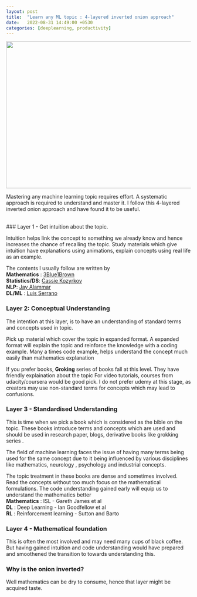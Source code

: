 ```yaml
---
layout: post
title:  "Learn any ML topic : 4-layered inverted onion approach"
date:   2022-08-31 14:49:00 +0530
categories: [deeplearning, productivity]
---
```


<img src="{{ site.baseurl }}/static/img/inverted_onion.png" style="height:400px;width:900px;"/>

Mastering any machine learning topic requires effort. A systematic approach is required to understand and master it. I follow this 4-layered inverted onion approach and have found it to be useful.

<br>
### Layer 1 - Get intuition about the topic. 

Intuition helps link the concept to something we already know and hence increases the chance of recalling the topic. Study materials which give intuition have explanations using animations, explain concepts using real life as an example.  

The contents I usually follow are written by
<br>
**Mathematics** : [3Blue1Brown](https://www.youtube.com/c/3blue1brown)
<br>
**Statistics/DS**:  [Cassie Kozyrkov](https://www.youtube.com/c/Kozyrkov)
<br>
**NLP**: [Jay Alammar](https://www.youtube.com/channel/UCmOwsoHty5PrmE-3QhUBfPQ)
<br>
**DL/ML** : [Luis Serrano](https://www.youtube.com/c/LuisSerrano)


### Layer 2:  Conceptual Understanding
The intention at this layer, is to have an understanding of standard terms and concepts used in topic. 

Pick up material which cover the topic in expanded format. A expanded format will explain the topic and reinforce the knowledge with a coding example. Many a times code example, helps understand the concept much easily than mathematics explanation

If you prefer books, **Groking** series  of books fall at this level. They have friendly explaination about the topic
For video tutorials, courses from udacity/coursera would be good pick. I do not prefer udemy at this stage, as creators may use non-standard terms for concepts which may lead to confusions.

 
### Layer 3 - Standardised Understanding
This is time when we pick a book which is considered as the bible on the topic. These books introduce terms  and concepts which are used and should be used in research paper, blogs, derivative books like grokking series . 

The field of machine learning faces the issue of having many terms being used for the same concept due to it being influenced by various disciplines like mathematics, neurology , psychology and industrial concepts.

The topic treatment in these books are dense and sometimes involved. Read the concepts without too much focus on the mathematical formulations. The code understanding gained early will equip us to understand the mathematics better
<br>
**Mathematics** : ISL - Gareth James et al
<br>
**DL** : Deep Learning - Ian Goodfellow et al
<br>
**RL** : Reinforcement learning - Sutton and Barto

### Layer 4 - Mathematical foundation
This is often the most involved and may need many cups of black coffee. But having gained intuition and code understanding would have prepared and smoothened the transition to towards understanding this.

### Why is the onion inverted?
Well mathematics can be dry to consume, hence that layer might be acquired taste.